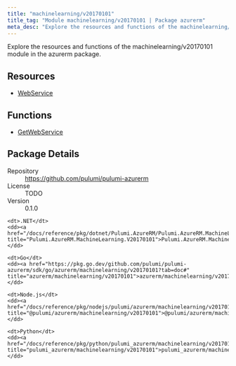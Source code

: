 ```yaml
---
title: "machinelearning/v20170101"
title_tag: "Module machinelearning/v20170101 | Package azurerm"
meta_desc: "Explore the resources and functions of the machinelearning/v20170101 module in the azurerm package."
---
```


<!-- WARNING: this file was generated by Pulumi Docs Generator. -->
<!-- Do not edit by hand unless you're certain you know what you are doing! -->

Explore the resources and functions of the machinelearning/v20170101 module in the azurerm package.

<h2 id="resources">Resources</h2>
<ul class="api">
    <li><a href="webservice" title="WebService"><span class="symbol resource"></span>WebService</a></li>
</ul>

<h2 id="functions">Functions</h2>
<ul class="api">
    <li><a href="getwebservice" title="GetWebService"><span class="symbol function"></span>GetWebService</a></li>
</ul>

<h2 id="package-details">Package Details</h2>
<dl class="package-details">
	<dt>Repository</dt>
	<dd><a href="https://github.com/pulumi/pulumi-azurerm">https://github.com/pulumi/pulumi-azurerm</a></dd>
	<dt>License</dt>
	<dd>TODO</dd>
	<dt>Version</dt>
	<dd>0.1.0</dd>
</dl>



<dl class="tabular">

    <dt>.NET</dt>
    <dd><a href="/docs/reference/pkg/dotnet/Pulumi.AzureRM/Pulumi.AzureRM.MachineLearning.V20170101.html" title="Pulumi.AzureRM.MachineLearning.V20170101">Pulumi.AzureRM.MachineLearning.V20170101</a></dd>

    <dt>Go</dt>
    <dd><a href="https://pkg.go.dev/github.com/pulumi/pulumi-azurerm/sdk/go/azurerm/machinelearning/v20170101?tab=doc#" title="azurerm/machinelearning/v20170101">azurerm/machinelearning/v20170101</a></dd>

    <dt>Node.js</dt>
    <dd><a href="/docs/reference/pkg/nodejs/pulumi/azurerm/machinelearning/v20170101/#" title="@pulumi/azurerm/machinelearning/v20170101">@pulumi/azurerm/machinelearning/v20170101</a></dd>

    <dt>Python</dt>
    <dd><a href="/docs/reference/pkg/python/pulumi_azurerm/machinelearning/v20170101" title="pulumi_azurerm/machinelearning/v20170101">pulumi_azurerm/machinelearning/v20170101</a></dd>

</dl>

